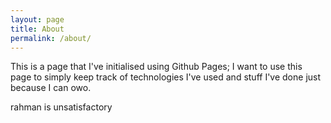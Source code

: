 ```yaml
---
layout: page
title: About
permalink: /about/
---
```


This is a page that I've initialised using Github Pages; I want to use this page to simply keep track of technologies
I've used and stuff I've done just because I can owo.

rahman is unsatisfactory